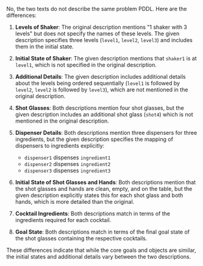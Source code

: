 No, the two texts do not describe the same problem PDDL. Here are the differences:

1. **Levels of Shaker**: The original description mentions "1 shaker with 3 levels" but does not specify the names of these levels. The given description specifies three levels (`level1`, `level2`, `level3`) and includes them in the initial state.

2. **Initial State of Shaker**: The given description mentions that `shaker1` is at `level1`, which is not specified in the original description.

3. **Additional Details**: The given description includes additional details about the levels being ordered sequentially (`level1` is followed by `level2`, `level2` is followed by `level3`), which are not mentioned in the original description.

4. **Shot Glasses**: Both descriptions mention four shot glasses, but the given description includes an additional shot glass (`shot4`) which is not mentioned in the original description.

5. **Dispenser Details**: Both descriptions mention three dispensers for three ingredients, but the given description specifies the mapping of dispensers to ingredients explicitly:
    - `dispenser1` dispenses `ingredient1`
    - `dispenser2` dispenses `ingredient2`
    - `dispenser3` dispenses `ingredient3`

6. **Initial State of Shot Glasses and Hands**: Both descriptions mention that the shot glasses and hands are clean, empty, and on the table, but the given description explicitly states this for each shot glass and both hands, which is more detailed than the original.

7. **Cocktail Ingredients**: Both descriptions match in terms of the ingredients required for each cocktail.

8. **Goal State**: Both descriptions match in terms of the final goal state of the shot glasses containing the respective cocktails.

These differences indicate that while the core goals and objects are similar, the initial states and additional details vary between the two descriptions.